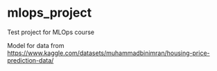 # mlops_project

Test project for MLOps course

Model for data from https://www.kaggle.com/datasets/muhammadbinimran/housing-price-prediction-data/
